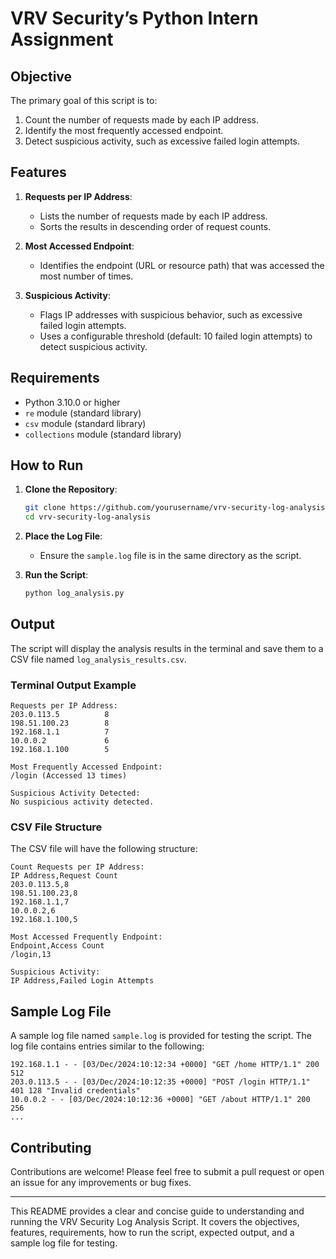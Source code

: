# VRV Security’s Python Intern Assignment

## Objective

The primary goal of this script is to:
1. Count the number of requests made by each IP address.
2. Identify the most frequently accessed endpoint.
3. Detect suspicious activity, such as excessive failed login attempts.

## Features

1. **Requests per IP Address**:
   - Lists the number of requests made by each IP address.
   - Sorts the results in descending order of request counts.

2. **Most Accessed Endpoint**:
   - Identifies the endpoint (URL or resource path) that was accessed the most number of times.

3. **Suspicious Activity**:
   - Flags IP addresses with suspicious behavior, such as excessive failed login attempts.
   - Uses a configurable threshold (default: 10 failed login attempts) to detect suspicious activity.

## Requirements

- Python 3.10.0 or higher
- `re` module (standard library)
- `csv` module (standard library)
- `collections` module (standard library)

## How to Run

1. **Clone the Repository**:
   ```bash
   git clone https://github.com/yourusername/vrv-security-log-analysis.git
   cd vrv-security-log-analysis
   ```

2. **Place the Log File**:
   - Ensure the `sample.log` file is in the same directory as the script.

3. **Run the Script**:
   ```bash
   python log_analysis.py
   ```

## Output

The script will display the analysis results in the terminal and save them to a CSV file named `log_analysis_results.csv`.

### Terminal Output Example

```plaintext
Requests per IP Address:
203.0.113.5          8
198.51.100.23        8
192.168.1.1          7
10.0.0.2             6
192.168.1.100        5

Most Frequently Accessed Endpoint:
/login (Accessed 13 times)

Suspicious Activity Detected:
No suspicious activity detected.
```

### CSV File Structure

The CSV file will have the following structure:

```plaintext
Count Requests per IP Address:
IP Address,Request Count
203.0.113.5,8
198.51.100.23,8
192.168.1.1,7
10.0.0.2,6
192.168.1.100,5

Most Accessed Frequently Endpoint:
Endpoint,Access Count
/login,13

Suspicious Activity:
IP Address,Failed Login Attempts
```

## Sample Log File

A sample log file named `sample.log` is provided for testing the script. The log file contains entries similar to the following:

```plaintext
192.168.1.1 - - [03/Dec/2024:10:12:34 +0000] "GET /home HTTP/1.1" 200 512
203.0.113.5 - - [03/Dec/2024:10:12:35 +0000] "POST /login HTTP/1.1" 401 128 "Invalid credentials"
10.0.0.2 - - [03/Dec/2024:10:12:36 +0000] "GET /about HTTP/1.1" 200 256
...
```

## Contributing

Contributions are welcome! Please feel free to submit a pull request or open an issue for any improvements or bug fixes.

---

This README provides a clear and concise guide to understanding and running the VRV Security Log Analysis Script. It covers the objectives, features, requirements, how to run the script, expected output, and a sample log file for testing.
